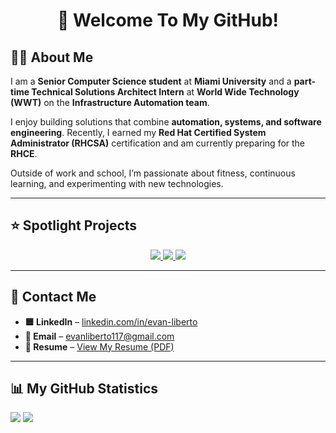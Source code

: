 <h1 align="center">👋 Welcome To My GitHub!</h1>

## 🧍‍♂️ About Me
I am a **Senior Computer Science student** at **Miami University** and a **part-time Technical Solutions Architect Intern** at **World Wide Technology (WWT)** on the **Infrastructure Automation team**.  

I enjoy building solutions that combine **automation, systems, and software engineering**. Recently, I earned my **Red Hat Certified System Administrator (RHCSA)** certification and am currently preparing for the **RHCE**.  

Outside of work and school, I’m passionate about fitness, continuous learning, and experimenting with new technologies.  

---

## ⭐ Spotlight Projects
<p align="center">
  <a href="https://github.com/Evan-Liberto11/Internship-Project">
    <img src="https://github-readme-stats.vercel.app/api/pin/?username=Evan-Liberto11&repo=Internship-Project&title_color=000000&icon_color=000000&hide_border=true&text_color=000000&border_radius=12&border_color=000000&show_owner=false&bg_color=30,87CEFA,4682B4&cache_seconds=1800" />
  </a>
  <a href="https://github.com/Evan-Liberto11/AITutor">
    <img src="https://github-readme-stats.vercel.app/api/pin/?username=Evan-Liberto11&repo=AITutor&title_color=000000&icon_color=000000&hide_border=true&text_color=000000&border_radius=12&border_color=000000&show_owner=false&bg_color=30,90EE90,3CB371&cache_seconds=1800" />
  </a>
  <a href="https://github.com/Evan-Liberto11/CobaltProjectApp">
    <img src="https://github-readme-stats.vercel.app/api/pin/?username=Evan-Liberto11&repo=CobaltProjectApp&title_color=000000&icon_color=000000&hide_border=true&text_color=000000&border_radius=12&border_color=000000&show_owner=false&bg_color=30,FFD700,FFA500&cache_seconds=1800" />
  </a>
</p>

---

## 🔗 Contact Me
- **🟦 LinkedIn** – [linkedin.com/in/evan-liberto](https://www.linkedin.com/in/evan-liberto/)  
- **📧 Email** – [evanliberto117@gmail.com](mailto:evanliberto117@gmail.com)  
- **📄 Resume** – [View My Resume (PDF)](/Evan%20L%20Resume%20October%202024.pdf)  

---

## 📊 My GitHub Statistics
<p align="left">
  <img src="https://github-readme-stats.vercel.app/api?username=Evan-Liberto11&hide=contribs&show_icons=true&title_color=FFFFFF&icon_color=FFFFFF&text_color=91bac7&border_radius=8&border_color=91bac7&bg_color=23272e&line_height=24&hide_rank=true&cache_seconds=1800" />
  <img src="https://github-readme-stats.vercel.app/api/top-langs/?username=Evan-Liberto11&hide=scheme,prolog&title_color=FFFFFF&icon_color=FFF&text_color=91bac7&border_radius=8&border_color=91bac7&bg_color=23272e&langs_count=10&layout=compact&cache_seconds=1800" />
</p>
